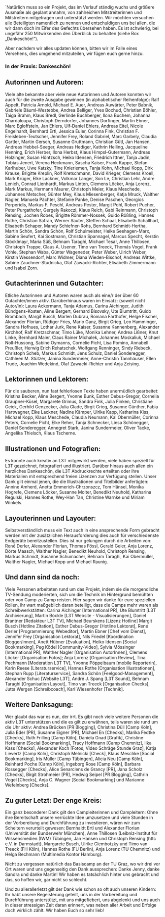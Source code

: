 <!-- filename: 11_Danke_danke_danke.md -->
<!-- title: Danke, danke, danke! -->

´Natürlich muss so ein Projekt, das im Verlauf ständig wuchs und größere Ausmaße als geplant annahm, von zahlreichen Mitstreiterinnen und Mitstreitern mitgetragen und unterstützt werden. Wir möchten versuchen alle Beteiligten namentlich zu nennen und entschuldigen uns bei allen, die wir dann doch im Eifer des Gefechts übersehen haben. Es ist schwierig, bei ungefähr 250 Mitwirkenden den Überblick zu behalten (siehe Box „Dankeschön!“).

Aber nachdem wir alles updaten können, bitten wir im Falle eines Versehens, dies umgehend mitzuteilen, wir fügen euch gerne hinzu.

### In der Praxis: Dankeschön!

</blockquote>

## Autorinnen und Autoren:

Viele alte bekannte aber viele neue Autorinnen und Autoren konnten wir auch für die zweite Ausgabe gewinnen (in alphabetischer Reihenfolge): Ralf Appelt, Patricia Arnold, Michael E. Auer, Andreas Auwärter, Peter Babnik, Gabriele Bäuml-Westebbe, Andrea Belliger, Yves Bochud, Christian Böhler, Taiga Brahm, Klaus Bredl, Gerlinde Buchberger, Ilona Buchem, Johanna Chardaloupa, Christoph Derndorfer, Johannes Dorfinger, Martin Ebner, Marc Egloffstein, Jan Ehlers, Ulf-Daniel Ehlers, Andreas Eitel, Nicole Engelhardt, Bernhard Ertl, Jessica Euler, Corinna Fink, Christian F. Freisleben-Teutscher, Jennifer Frey, Roland Gabriel, Marc Garbely, Claudia Gartler, Martin Gersch, Susanne Gruttmann, Christian Gütl, Jan Hansen, Andreas Hebbel-Seeger, Andreas Hediger, Kathrin Helling, Jacqueline Henning, Erich Herber, Ilona Herbst, Klaus Himpsl-Gutermann, Andreas Holzinger, Susan Höntzsch, Heiko Idensen, Friedrich Ittner, Tanja Jadin, Tobias Jenert, Verena Heckmann, Sascha Kaiser, Frank Kappe, Stefan Karlhuber, Uwe Katzky, Tine Knieriemen, Tanja Kohn, Michael Kopp, Dirk Krause, Brigitte Kreplin, Rolf Kretschmann, David Krieger, Clemens Kroell, Mark Krüger, Elke Lackner, Volkmar Langer, Son Le, Christian Lehr, Andre Lenich, Conrad Lienhardt, Markus Linten, Clemens Löcker, Anja Lorenz, Mark Markus, Hermann Maurer, Christoph Meier, Klaus Meschede, Johannes Metscher, Günter Mey, Klaus Miesenberger, Katja Mruck, Walther Nagler, Manuela Pächter, Stefanie Panke, Denise Paschen, Georgios Perperidis, Markus F. Peschl, Andreas Pester, Margit Pohl, Robert Pucher, Peter Purgathofer, Gergely Rakoczi, Klaus Reich, Gabi Reinmann, Christoph Rensing, Jochen Robes, Brigitte Römmer-Nossek, Guido Rößling, Hannes Rothe, Christian Safran, Werner Sauter, Steffen Schaal, Elisabeth Schallhart, Elisabeth Schaper, Mandy Schiefner-Rohs, Bernhard Schmidt-Hertha, Martin Schön, Sandra Schön, Rolf Schulmeister, Heike Seehagen-Marx, Sabine Seufert, Kai Sostmann, Christian Spannagel, Marcus Specht, Kerstin Stöcklmayr, Maria Süß, Behnam Taraghi, Michael Tesar, Anne Thillosen, Christoph Trappe, Claus A. Usener, Timo van Treeck, Thomás Vogel, Frank Vohle, Stephan Waba, Günter Wageneder, Peter Weber, Ulrich Weber, Kirstin Wessendorf, Marc Widmer, Diana Wieden-Bischof, Andreas Wittke, Sabine Zauchner-Studnicka, Olaf Zawacki-Richter, Elisabeth Zimmermann und Isabel Zorn.

## Gutachterinnen und Gutachter:

Etliche Autorinnen und Autoren waren auch als eine/r der über 60 Gutachter/innen aktiv. Darüberhinaus waren im Einsatz: (soweit nicht Autor/in): Laura Ackermann, Tanja Adamus, Carina Aichinger, Judith Bündgens-Kosten, Aline Bergert, Gerhard Bisovsky, Ute Blumtritt, Guido Brombach, Margit Busch, Marlen Dubrau, Romana Farthofer, Helge Fischer, Alexander Florian, Rüdiger Fries, Mario Ganz, Birgit Grieg, Leo Hamminger, Sandra Hofhues, Lothar Jurk, Rene Kaiser, Susanne Kannenberg, Alexander Kirchhof, Ralf Kretzschmar, Timo Lüke, Monika Lehner, Andrea Lißner, Knut Linke, Bernhard Maier, Claus Rainer Michalek, Johannes Moskaliuk, Michael Noll-Hussong, Sabine Oymanns, Cornelie Picht, Lisa Pomino, Annabell Preußler, Herwig Erich Rehatschek, Wolfgang Renninger, Sindy Riebeck, Christoph Scheb, Markus Schmidt, Jens Schulz, Daniel Sonderegger, Cathleen M. Stützer, Janina Sundermeier, Anne-Christin Tannhäuser, Ellen Trude, Joachim Wedekind, Olaf Zawacki-Richter und Anja Zeising.

## Lektorinnen und Lektoren:

Für die sauberen, nun fast fehlerlosen Texte haben unermüdlich gearbeitet: Kristina Becker, Aline Bergert, Yvonne Bunk, Esther Debus-Gregor, Cornelia Graupner-Küsel, Margarete Grimus, Sandra Fink, Julia Finken, Christiane Geick, Gerhild Genzecker, Julia Glade, Birgit Grieg, Susanne Günther, Fabia Hartwagner, Elke Lackner, Nadine Kämper, Ulrike Kapp, Katharina Kiss, Michael Kopp, Klaus Meschede, Claudia Neumann, Kai Obermüller, Corinna Peters, Cornelie Picht, Elke Reher, Tanja Schnecker, Liesa Schönegger, Daniel Sonderegger, Annegret Stark, Janina Sundermeier, Oliver Tacke, Angelika Thielsch, Klaus Tscherne.

## Illustrationen und Fotografien:

Es konnte auch kreativ an L3T mitgewirkt werden, viele haben speziell für L3T gezeichnet, fotografiert und illustriert. Darüber hinaus auch allen ein herzliches Dankeschön, die L3T Abdruckrechte erteilten oder ihre Materialien mit entsprechend freien Lizenzen zur Verfügung stellen. Unser Dank gilt einmal jenen, die die Illustrationen und Titelbilder anfertigten: Annine Amherd, Anetta Emmerich-Chrzonszcz, Tom Hänsel, Monika Hogrefe, Clemens Löcker, Susanne Molter, Benedikt Neuhold, Katharina Regulski, Hannes Rothe, Wey-Han Tan, Christine Warnke und Miriam Winkels.

</blockquote>

## Layouterinnen und Layouter:

Selbstverständlich muss ein Text auch in eine ansprechende Form gebracht werden mit der zusätzlichen Herausforderung dies auch für verschiedenste Endgeräte bereitzustellen. Dies ist nur gelungen durch die Arbeiten von: René Derler, Alexander Florian, Thomas Fössl, Gerald Geier, Anja Lorenz, Dörte Maasch, Walther Nagler, Benedikt Neuhold, Christoph Rensing, Markus Schmidt, Susanne Schumacher, Behnam Taraghi, Kai Obermüller, Walther Nagler, Michael Kopp und Michael Raunig.

## Und dann sind da noch:

Viele Personen arbeiteten rund um das Projekt, indem sie die morgendliche TV-Sendung moderierten, sich um die Technik im Hintergrund bemühten oder von Camp zu Camp reisten. Hier sagen wir danke für eure speziellen Rollen, ihr wart maßgeblich daran beteiligt, dass die Camps mehr waren als Schreibwerkstätten: Carina Aichinger \[International PR], Ute Blumtritt \[L3T Archivierung], Martin Böckle \[L3T Website - Visualisierungen], Daniel Brantner \[Redakteur L3T TV], Michael Beurskens \[Lizenz Hotline] Margit Busch \[Hotline Zitation], Esther Debus-Gregor \[Hotline Lektorat], René Derler \[Programmierung Webeditor], Martin Ebner \[Chef vom Dienst], Jennifer Frey \[Organisation Lektorat], Nils Friedel \[Koordination Blogger/innen], Anett Hübner \[Evaluation], Heiko Idensen \[Social Bookmarking], Peg Ködel \[Community-Video], Sylvia Mössinger \[International PR], Walther Nagler \[Organisation AutorInnen], Clemens Löcker \[Organisation Fotos]; Anja Lorenz \[Organisation Review], Tina Pechmann \[Moderation L3T TV], Yvonne Pöppelbaum \[mobile Reporterin], Karin Reese \[Literaturservice], Hannes Rothe \[Organisation Illustrationen], Stephan Rupp \[Literaturservice], Sandra Schön \[Feelgood-Management], Alexander Schuc \[Website L3T], André J. Spang \[L3T Sound], Behnam Taraghi \[Organisation Layout], Timo van Treeck \[Organisation Checks], Jutta Wergen \[Schreibcoach], Karl Wiesenhofer \[Technik].

## Weitere Danksagung:

Wer glaubt das war es nun, der irrt. Es gibt noch viele weitere Personen die aktiv L3T unterstützen und die es gilt zu erwähnen, teils waren sie rund um die Uhr aktiv: Andrea Brücken \[PR Blogging], Christina Düll \[Camp Köln], Julia Eder \[PR], Susanne Eigner \[PR], Michael En \[Checks], Marika Fedtke \[Checks], Ruth Frilling \[Camp Köln], Daniela Gnad \[Grafik], Christine Hoffmann \[Social Bookmarking], Tracy Hoffmann \[Camp Chemnitz], Ilka Kass \[Checks], Alexander Koch \[Fotos, Video Schräge Stunde Graz], Katja Lievertz \[Camp Köln], Christoph Melnicki \[Check], Klaus Meschke \[Social Bookmarking], Iris Müller \[Camp Tübingen], Alicia Neu \[Camp Köln], Reinhard Poche \[Camp Köln], Ingeborg Rose \[Camp Köln], Barbara Rossegger \[Checks], Alice Senarclens de Grancy \[PR], Jana Scholz \[Checks], Birgit Strohmeier \[PR], Hedwig Seipel \[PR Blogging], Cathrin Vogel \[Checks], Anja C. Wagner \[Social Bookmarking] und Marianne Wefelnberg \[Checks].

## Zu guter Letzt: Der enge Kreis:

Ein ganz besonderer Dank gilt den Campleiterinnen und Campleitern: Ohne ihre Bereitschaft unsere verrückte Idee umzusetzen und viele Stunden in der Vorbereitung und Durchführung zu investieren, wären wir zum Scheitern verurteilt gewesen: Bernhaldt Ertl und Alexander Florian (Universität der Bunderwehr München), Anne Thillosen (Leibniz-Institut für Wissensmedien (IWM) Tübingen, Jan Hansen und Christoph Rensing (httc e.V. in Darmstadt), Margarete Busch, Ulrike Glembotzky und Timo van Treeck (FH Köln), Hannes Rothe (FU Berlin), Anja Lorenz (TU Chemnitz) und Helga Bechmann (Multimedia Kontor Hamburg).

Nicht zu vergessen natürlich das Basiscamp an der TU Graz, wo wir drei vor Ort waren und uns gegenseitig den Dank aussprechen: Danke Jenny, danke Sandra und danke Martin! Wir haben es tatsächlich hinter uns gebracht und das, so hoffen wir, gar nicht so schlecht.

Und zu allerallerletzt gilt der Dank wie schon so oft auch unseren Kindern: Ihr habt unsere Begeisterung geteilt, uns in der Vorbereitung und Durchführung unterstützt, mit uns mitgefiebert, uns abgelenkt und uns auch in dieser stressigen Zeit daran erinnert, was neben aller Arbeit und Erfolge doch wirklich zählt. Wir haben Euch so sehr lieb!
